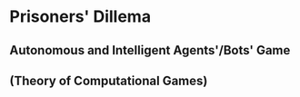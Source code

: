 # Prisoners' Dillema
## Autonomous and Intelligent Agents'/Bots' Game
## (Theory of Computational Games)
